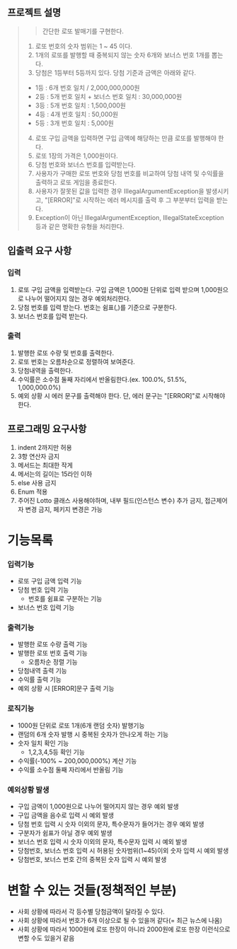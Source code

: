 ## 프로젝트 설명
>> 간단한 로또 발매기를 구현한다.
> 1. 로또 번호의 숫자 범위는 1 ~ 45 이다.
> 2. 1개의 로또를 발행할 때 중복되지 않는 숫자 6개와 보너스 번호 1개를 뽑는다.
> 3. 당첨은 1등부터 5등까지 있다. 당첨 기준과 금액은 아래와 같다.
>   * 1등 : 6개 번호 일치 / 2,000,000,000원
>   * 2등 : 5개 번호 일치 + 보너스 번호 일치 : 30,000,000원
>   * 3등 : 5개 번호 일치 : 1,500,000원
>   * 4등 : 4개 번호 일치 : 50,000원
>   * 5등 : 3개 번호 일치 : 5,000원
> 4. 로또 구입 금액을 입력하면 구입 금액에 해당하는 만큼 로또를 발행해야 한다.
> 5. 로또 1장의 가격은 1,000원이다.
> 6. 당첨 번호와 보너스 번호를 입력받는다.
> 7. 사용자가 구매한 로또 번호와 당첨 번호를 비교하여 당첨 내역 및 수익률을 출력하고 로또 게임을 종료한다.
> 8. 사용자가 잘못된 값을 입력한 경우 IllegalArgumentException을 발생시키고, "[ERROR]"로 시작하는 에러 메시지를 출력 후 그 부분부터 입력을 받는다.
> 9. Exception이 아닌 IllegalArgumentException, IllegalStateException 등과 같은 명확한 유형을 처리한다.

## 입출력 요구 사항
### 입력
1. 로또 구입 금액을 입력받는다. 구입 금액은 1,000원 단위로 입력 받으며 1,000원으로 나누어 떨어지지 않는 경우 예외처리한다.
2. 당첨 번호를 입력 받는다. 번호는 쉼표(,)를 기준으로 구분한다.
3. 보너스 번호를 입력 받는다.

### 출력
1. 발행한 로또 수량 및 번호를 출력한다.
2. 로또 번호는 오름차순으로 정렬하여 보여준다.
3. 당첨내역을 출력한다.
4. 수익률은 소수점 둘째 자리에서 반올림한다.(ex. 100.0%, 51.5%, 1,000,000.0%)
5. 예외 상황 시 에러 문구를 출력해야 한다. 단, 에러 문구는 "[ERROR]"로 시작해야 한다.

## 프로그래밍 요구사항
1. indent 2까지만 허용
2. 3항 연산자 금지
3. 메서드는 최대한 작게
4. 메서는의 길이는 15라인 이하
5. else 사용 금지
6. Enum 적용
7. 주어진 Lotto 클래스 사용해야하며, 내부 필드(인스턴스 변수) 추가 금지, 접근제어자 변경 금지, 페키지 변경은 가능

# 기능목록

### 입력기능
* 로또 구입 금액 입력 기능
* 당첨 번호 입력 기능
  * 번호를 쉼표로 구분하는 기능 
* 보너스 번호 입력 기능

### 출력기능
* 발행한 로또 수량 출력 기능
* 발행한 로또 번호 출력 기능
  * 오름차순 정렬 기능 
* 당첨내역 출력 기능
* 수익률 출력 기능
* 예외 상황 시 [ERROR]문구 출력 기능

### 로직기능
* 1000원 단위로 로또 1개(6개 랜덤 숫자) 발행기능
* 랜덤의 6개 숫자 발행 시 중복된 숫자가 안나오게 하는 기능
* 숫자 일치 확인 기능
  * 1,2,3,4,5등 확인 기능 
* 수익률(-100% ~ 200,000,000%) 계산 기능
* 수익률 소수점 둘째 자리에서 반올림 기능

### 예외상황 발생
* 구입 금액이 1,000원으로 나누어 떨어지지 않는 경우 예외 발생
* 구입 금액을 음수로 입력 시 예외 발생
* 당첨 번호 입력 시 숫자 이외의 문자, 특수문자가 들어가는 경우 예외 발생
* 구분자가 쉼표가 아닐 경우 예외 발생
* 보너스 번호 입력 시 숫자 이외의 문자, 특수문자 입력 시 예외 발생
* 당첨번호, 보너스 번호 입력 시 허용된 숫자범위(1~45)이외 숫자 입력 시 예외 발생
* 당첨번호, 보너스 번호 간의 중복된 숫자 입력 시 예외 발생

# 변할 수 있는 것들(정책적인 부분)
* 사회 상황에 따라서 각 등수별 당첨금액이 달라질 수 있다.
* 사회 상황에 따라서 번호가 6개 이상으로 될 수 있을꺼 같다(= 최근 뉴스에 나옴)
* 사회 상황에 따라서 1000원에 로또 한장이 아니라 2000원에 로또 한장 이런식으로 변할 수도 있을거 같음
